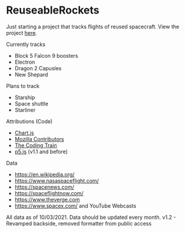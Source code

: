 # ReuseableRockets

Just starting a project that tracks flights of reused spacecraft. View the project [here](https://okaykenji.github.io/ReuseableRockets/).

Currently tracks
 - Block 5 Falcon 9 boosters
 - Electron
 - Dragon 2 Capusles
 - New Shepard

Plans to track
 - Starship
 - Space shuttle
 - Starliner 

Attributions (Code)
 - [Chart.js](https://www.chartjs.org/)
 - [Mozilla Contributors](https://developer.mozilla.org/en-US/docs/Web)
 - [The Coding Train](https://www.youtube.com/watch?v=tc8DU14qX6I)
 - [p5.js](https://p5js.org/) (v1.1 and before)

Data
 - https://en.wikipedia.org/
 - https://www.nasaspaceflight.com/
 - https://spacenews.com/
 - https://spaceflightnow.com/
 - https://www.theverge.com
 - https://www.spacex.com/ and YouTube Webcasts

All data as of 10/03/2021. Data should be updated every month. 
v1.2 - Revamped backside, removed formatter from public access
